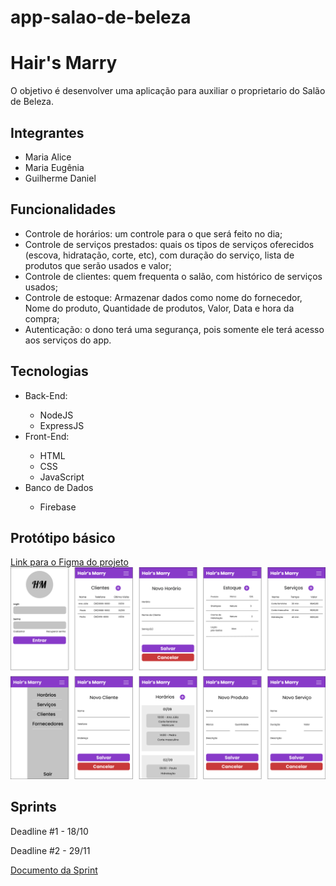 # app-salao-de-beleza

<h1>Hair's Marry</h1>

<p>O objetivo é desenvolver uma aplicação para auxiliar o proprietario do Salão de Beleza.</p>

<h2>Integrantes</h2>
<ul>
  <li>Maria Alice</li>
  <li>Maria Eugênia</li>
  <li>Guilherme Daniel</li>
</ul>

<h2>Funcionalidades</h2>
<ul>
  <li>Controle de horários: um controle para o que será feito no dia;</li>
  <li>Controle de serviços prestados: quais os tipos de serviços oferecidos (escova, hidratação, corte, etc), com duração do serviço, lista de produtos que serão usados e valor;</li>
  <li>Controle de clientes: quem frequenta o salão, com histórico de serviços usados;</li>
  <li>Controle de estoque: Armazenar dados como nome do fornecedor, Nome do produto, Quantidade de produtos, Valor, Data e hora da compra;</li>
  <li>Autenticação: o dono terá uma segurança, pois somente ele terá acesso aos serviços do app.</li>
</ul>

<h2>Tecnologias</h2>
<ul>
  <li>Back-End:</li>
  <ul>
    <li>NodeJS</li>
    <li>ExpressJS</li>
  </ul>
  <li>Front-End:</li>
  <ul>
    <li>HTML</li>
    <li>CSS</li>
    <li>JavaScript</li>
  </ul>
  <li>Banco de Dados</li>
    <ul>
    <li>Firebase</li>
  </ul>
</ul>

<h2>Protótipo básico</h2>
<a href="https://www.figma.com/file/YX1ojYIyeBqt49zjKozcQD/Design?node-id=2%3A64">Link para o Figma do projeto<a/>
<img src="https://raw.githubusercontent.com/MariaAlice00/app-salao-de-beleza/main/assets/g8949.png"/>

<h2>Sprints</h2>
  <p>Deadline #1 - 18/10</p>
  <p>Deadline #2 - 29/11</p>
  <a href="https://github.com/MariaAlice00/app-salao-de-beleza/blob/main/assets/Review%20Sprint%20-%20Marry%20Hair's.docx">Documento da Sprint</a>
